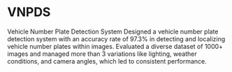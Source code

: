 # VNPDS
Vehicle Number Plate Detection System
Designed a vehicle number plate detection system with an accuracy rate of 97.3% in detecting and localizing vehicle number plates within images. 
Evaluated a diverse dataset of 1000+ images and managed more than 3 variations like lighting, weather conditions, and camera angles, which led to consistent performance.
